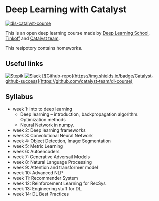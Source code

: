 # Deep Learning with Catalyst

[![dls-catalyst-course](https://github.com/catalyst-team/catalyst-pics/blob/master/pics/catalyst-dl-course-poster-eng.png)](https://github.com/catalyst-team/dl-course)

This is an open deep learning course made by [Deep Learning School](https://dlschool.org), [Tinkoff](https://tinkoff.ru) and [Catalyst team](https://github.com/catalyst-team). 

This resipotory contains homeworks.

## Useful links

[![Stepik](https://img.shields.io/badge/DLS-Stepik-success)](https://stepik.org/course/83344/syllabus)
[![Slack](https://img.shields.io/badge/Catalyst-slack-success)](https://join.slack.com/t/catalyst-team-core/shared_invite/zt-d9miirnn-z86oKDzFMKlMG4fgFdZafw)
[![Github-repo](https://img.shields.io/badge/Catalyst-github-success](https://github.com/catalyst-team/dl-course)

## Syllabus

- week 1: Into to deep learning
  - Deep learning – introduction, backpropagation algorithm. Optimization methods
  - Neural Network in numpy.
- week 2: Deep learning frameworks
- week 3: Convolutional Neural Network
- week 4: Object Detection, Image Segmentation
- week 5: Metric Learning
- week 6: Autoencoders
- week 7: Generative Adversail Models
- week 8: Natural Language Processing
- week 9: Attention and transformer model
- week 10: Advanced NLP
- week 11: Recommender System
- week 12: Reinforcement Learning for RecSys
- week 13: Engineering stuff for DL
- week 14: DL Best Practices
